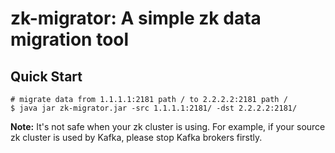# zk-migrator: A simple zk data migration tool

## Quick Start
```
# migrate data from 1.1.1.1:2181 path / to 2.2.2.2:2181 path /
$ java jar zk-migrator.jar -src 1.1.1.1:2181/ -dst 2.2.2.2:2181/
```

**Note:** It's not safe when your zk cluster is using. For example, if your source zk cluster is used by Kafka, please stop Kafka brokers firstly.
